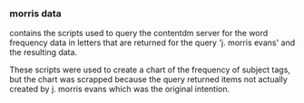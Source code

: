### morris data

contains the scripts used to query the contentdm server for the word frequency data in letters that are returned for the query 'j. morris evans' and the resulting data.

These scripts were used to create a chart of the frequency of subject tags, but the chart was scrapped because the query returned items not actually created by j. morris evans which was the original intention.
